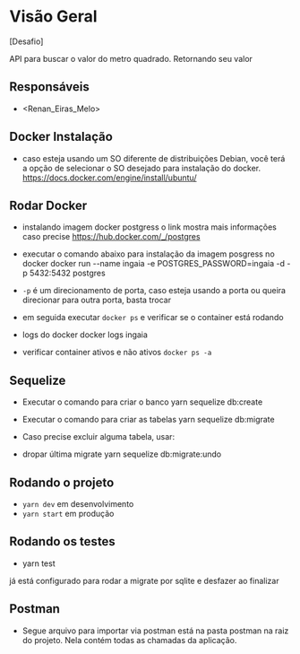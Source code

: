# Visão Geral

[Desafio]

API para buscar o valor do metro quadrado. Retornando seu valor

## Responsáveis

- <Renan_Eiras_Melo>

## Docker Instalação

- caso esteja usando um SO diferente de distribuições Debian, você terá a opção de selecionar o SO desejado para instalação do docker.
https://docs.docker.com/engine/install/ubuntu/

## Rodar Docker

- instalando imagem docker postgress
  o link mostra mais informações caso precise
https://hub.docker.com/_/postgres

- executar o comando abaixo para instalação da imagem posgress no docker
docker run --name ingaia -e POSTGRES_PASSWORD=ingaia -d -p 5432:5432 postgres
- `-p` é um direcionamento de porta, caso esteja usando a porta ou queira direcionar para outra porta, basta trocar
- em seguida executar `docker ps` e verificar se o container está rodando
- logs do docker
docker logs ingaia
- verificar container ativos e não ativos `docker ps -a`

## Sequelize

- Executar o comando para criar o banco
yarn sequelize db:create

- Executar o comando para criar as tabelas
yarn sequelize db:migrate

- Caso precise excluir alguma tabela, usar:

- dropar última migrate
yarn sequelize db:migrate:undo

## Rodando o projeto

- `yarn dev` em desenvolvimento
- `yarn start` em produção

## Rodando os testes

- yarn test

já está configurado para rodar a
migrate por sqlite e desfazer ao finalizar

## Postman

- Segue arquivo para importar via postman está na pasta postman na raiz do projeto. Nela contém todas as chamadas da aplicação.
